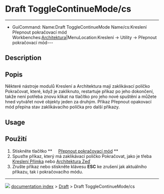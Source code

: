 # Draft ToggleContinueMode/cs
---
- GuiCommand:   Name:Draft ToggleContinueMode   Name/cs:Kreslení Přepnout pokračovací mód   Workbenches:[Architektura](Draft_Workbench/cs___kreslení]],_[[Arch_Workbench/cs.md)|MenuLocation:Kreslení -> Utility -> Přepnout pokračovací mód---


</div>

## Description


<div class="mw-translate-fuzzy">

## Popis

Některé nástroje modulů Kreslení a Architektura mají zaklikávací políčko Pokračovat, které, když je zakliknuto, restartuje příkaz po jeho dokončení, takže není potřeba znovu klikat na tlačítko pro jeho nové spuštění a můžete hned vytvářet nové objekty jeden za druhým. Příkaz Přepnout opakovací mód přepína stav zaklikávacího políčka pro další příkazy.


</div>

## Usage


<div class="mw-translate-fuzzy">

## Použití

1.  Stiskněte tlačítko **<img src="images/Draft_ToggleContinueMode.png" width=16px> [Přepnout pokračovací mód](Draft_ToggleContinueMode/cs.md)
**
2.  Spusťte příkaz, který má zaklikávací políčko Pokračovat, jako je třeba [Kreslení Přímka](Draft_Line/cs.md) nebo [Architektura Zeď](Arch_Wall/cs.md)
3.  Zrušte příkaz nebo stiskněte klávesu **ESC** ke zrušení jak aktuálního příkazu, tak i pokračovacího módu.


</div>



---
![](images/Button_right.svg) [documentation index](../README.md) > [Draft](Draft_Workbench.md) > Draft ToggleContinueMode/cs
